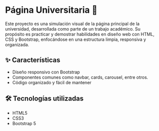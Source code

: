 # Página Universitaria 📘

Este proyecto es una simulación visual de la página principal de la universidad, desarrollada como parte de un trabajo académico. Su propósito es practicar y demostrar habilidades en diseño web con HTML, CSS y Bootstrap, enfocándose en una estructura limpia, responsiva y organizada.

## ✨ Características

- Diseño responsivo con Bootstrap
- Componentes comunes como navbar, cards, carousel, entre otros.
- Código organizado y fácil de mantener

## 🛠️ Tecnologías utilizadas

- HTML5
- CSS3
- Bootstrap 5

